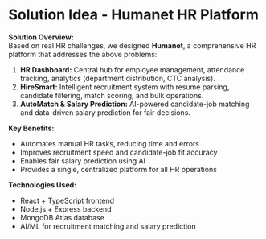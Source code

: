 # Solution Idea - Humanet HR Platform

**Solution Overview:**  
Based on real HR challenges, we designed **Humanet**, a comprehensive HR platform that addresses the above problems:

1. **HR Dashboard:** Central hub for employee management, attendance tracking, analytics (department distribution, CTC analysis).  
2. **HireSmart:** Intelligent recruitment system with resume parsing, candidate filtering, match scoring, and bulk operations.  
3. **AutoMatch & Salary Prediction:** AI-powered candidate-job matching and data-driven salary prediction for fair decisions.

**Key Benefits:**
- Automates manual HR tasks, reducing time and errors  
- Improves recruitment speed and candidate-job fit accuracy  
- Enables fair salary prediction using AI  
- Provides a single, centralized platform for all HR operations  

**Technologies Used:**
- React + TypeScript frontend  
- Node.js + Express backend  
- MongoDB Atlas database  
- AI/ML for recruitment matching and salary prediction
